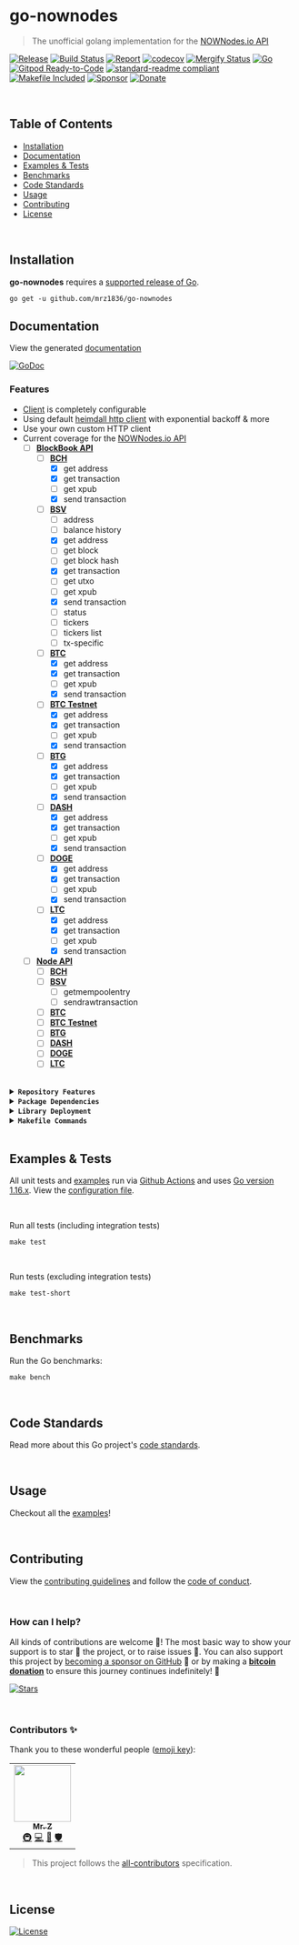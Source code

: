 # go-nownodes
> The unofficial golang implementation for the [NOWNodes.io API](https://nownodes.io)

[![Release](https://img.shields.io/github/release-pre/mrz1836/go-nownodes.svg?logo=github&style=flat&v=3)](https://github.com/mrz1836/go-nownodes/releases)
[![Build Status](https://img.shields.io/github/workflow/status/mrz1836/go-nownodes/run-go-tests?logo=github&v=3)](https://github.com/mrz1836/go-nownodes/actions)
[![Report](https://goreportcard.com/badge/github.com/mrz1836/go-nownodes?style=flat&v=3)](https://goreportcard.com/report/github.com/mrz1836/go-nownodes)
[![codecov](https://codecov.io/gh/mrz1836/go-nownodes/branch/master/graph/badge.svg?v=3)](https://codecov.io/gh/mrz1836/go-nownodes)
[![Mergify Status](https://img.shields.io/endpoint.svg?url=https://gh.mergify.io/badges/mrz1836/go-nownodes&style=flat&v=3)](https://mergify.io)
[![Go](https://img.shields.io/github/go-mod/go-version/mrz1836/go-nownodes?v=3)](https://golang.org/)
<br>
[![Gitpod Ready-to-Code](https://img.shields.io/badge/Gitpod-ready--to--code-blue?logo=gitpod)](https://gitpod.io/#https://github.com/mrz1836/go-nownodes)
[![standard-readme compliant](https://img.shields.io/badge/readme%20style-standard-brightgreen.svg?style=flat)](https://github.com/RichardLitt/standard-readme)
[![Makefile Included](https://img.shields.io/badge/Makefile-Supported%20-brightgreen?=flat&logo=probot)](Makefile)
[![Sponsor](https://img.shields.io/badge/sponsor-mrz1836-181717.svg?logo=github&style=flat&v=3)](https://github.com/sponsors/mrz1836)
[![Donate](https://img.shields.io/badge/donate-bitcoin-ff9900.svg?logo=bitcoin&style=flat&v=3)](https://gobitcoinsv.com/#sponsor?utm_source=github&utm_medium=sponsor-link&utm_campaign=go-nownodes&utm_term=go-nownodes&utm_content=go-nownodes)

<br/>

## Table of Contents
- [Installation](#installation)
- [Documentation](#documentation)
- [Examples & Tests](#examples--tests)
- [Benchmarks](#benchmarks)
- [Code Standards](#code-standards)
- [Usage](#usage)
- [Contributing](#contributing)
- [License](#license)

<br/>

## Installation

**go-nownodes** requires a [supported release of Go](https://golang.org/doc/devel/release.html#policy).
```shell script
go get -u github.com/mrz1836/go-nownodes
```

## Documentation
View the generated [documentation](https://pkg.go.dev/github.com/mrz1836/go-nownodes)

[![GoDoc](https://godoc.org/github.com/mrz1836/go-nownodes?status.svg&style=flat&v=3)](https://pkg.go.dev/github.com/mrz1836/go-nownodes)

### Features
- [Client](client.go) is completely configurable
- Using default [heimdall http client](https://github.com/gojek/heimdall) with exponential backoff & more
- Use your own custom HTTP client
- Current coverage for the [NOWNodes.io API](https://documenter.getpostman.com/view/13630829/TVmFkLwy)
  - [ ] **[BlockBook API](https://documenter.getpostman.com/view/13630829/TVmFkLwy#4399ad95-6e52-4718-af61-3eb168029ddd)**
    - [ ] **[BCH](https://documenter.getpostman.com/view/13630829/TVmFkLwy#879a2e0b-06f3-44df-ac89-c21877337fb8)**
      - [x] get address
      - [x] get transaction
      - [ ] get xpub
      - [x] send transaction
    - [ ] **[BSV](https://documenter.getpostman.com/view/13630829/TVmFkLwy#43441850-6177-4828-810e-78ac19e717d4)**
      - [ ] address
      - [ ] balance history
      - [x] get address
      - [ ] get block
      - [ ] get block hash
      - [x] get transaction
      - [ ] get utxo
      - [ ] get xpub
      - [x] send transaction
      - [ ] status
      - [ ] tickers
      - [ ] tickers list
      - [ ] tx-specific
    - [ ] **[BTC](https://documenter.getpostman.com/view/13630829/TVmFkLwy#53f3a035-507d-47c1-81c2-f0dea88dacb9)**
      - [x] get address
      - [x] get transaction
      - [ ] get xpub
      - [x] send transaction
    - [ ] **[BTC Testnet](https://documenter.getpostman.com/view/13630829/TVmFkLwy#c6635ae9-aeca-4386-8c43-e4272aebf210)**
      - [x] get address
      - [x] get transaction
      - [ ] get xpub
      - [x] send transaction
    - [ ] **[BTG](https://documenter.getpostman.com/view/13630829/TVmFkLwy#2aae38ed-5e3c-45cc-8a26-6233eb864592)**
      - [x] get address
      - [x] get transaction
      - [ ] get xpub
      - [x] send transaction
    - [ ] **[DASH](https://documenter.getpostman.com/view/13630829/TVmFkLwy#a3e67064-d108-4787-8d37-34ce924706b1)**
      - [x] get address
      - [x] get transaction
      - [ ] get xpub
      - [x] send transaction
    - [ ] **[DOGE](https://documenter.getpostman.com/view/13630829/TVmFkLwy#780cd932-bcf1-4cbd-93d2-ea3d8dc6fccf)**
      - [x] get address
      - [x] get transaction
      - [ ] get xpub
      - [x] send transaction
    - [ ] **[LTC](https://documenter.getpostman.com/view/13630829/TVmFkLwy#21871776-39dd-44d2-9ca0-768487abb866)**
      - [x] get address
      - [x] get transaction
      - [ ] get xpub
      - [x] send transaction
  - [ ] **[Node API](https://documenter.getpostman.com/view/13630829/TVmFkLwy#0009132c-1d48-4c03-a891-fe57630776a4)**
    - [ ] **[BCH](https://documenter.getpostman.com/view/13630829/TVmFkLwy#879a2e0b-06f3-44df-ac89-c21877337fb8)**
    - [ ] **[BSV](https://documenter.getpostman.com/view/13630829/TVmFkLwy#e8c70486-7699-4570-b6e1-ab37ce3699b0)**
      - [ ] getmempoolentry
      - [ ] sendrawtransaction
    - [ ] **[BTC](https://documenter.getpostman.com/view/13630829/TVmFkLwy#0c530825-c261-488a-9792-722b6107322e)**
    - [ ] **[BTC Testnet](https://documenter.getpostman.com/view/13630829/TVmFkLwy#c6635ae9-aeca-4386-8c43-e4272aebf210)**
    - [ ] **[BTG](https://documenter.getpostman.com/view/13630829/TVmFkLwy#2aae38ed-5e3c-45cc-8a26-6233eb864592)**
    - [ ] **[DASH](https://documenter.getpostman.com/view/13630829/TVmFkLwy#a3e67064-d108-4787-8d37-34ce924706b1)**
    - [ ] **[DOGE](https://documenter.getpostman.com/view/13630829/TVmFkLwy#780cd932-bcf1-4cbd-93d2-ea3d8dc6fccf)**
    - [ ] **[LTC](https://documenter.getpostman.com/view/13630829/TVmFkLwy#21871776-39dd-44d2-9ca0-768487abb866)**

<br/>

<details>
<summary><strong><code>Repository Features</code></strong></summary>
<br/>

This repository was created using [MrZ's `go-template`](https://github.com/mrz1836/go-template#about)

#### Built-in Features
- Continuous integration via [GitHub Actions](https://github.com/features/actions)
- Build automation via [Make](https://www.gnu.org/software/make)
- Dependency management using [Go Modules](https://github.com/golang/go/wiki/Modules)
- Code formatting using [gofumpt](https://github.com/mvdan/gofumpt) and linting with [golangci-lint](https://github.com/golangci/golangci-lint) and [yamllint](https://yamllint.readthedocs.io/en/stable/index.html)
- Unit testing with [testify](https://github.com/stretchr/testify), [race detector](https://blog.golang.org/race-detector), code coverage [HTML report](https://blog.golang.org/cover) and [Codecov report](https://codecov.io/)
- Releasing using [GoReleaser](https://github.com/goreleaser/goreleaser) on [new Tag](https://git-scm.com/book/en/v2/Git-Basics-Tagging)
- Dependency scanning and updating thanks to [Dependabot](https://dependabot.com) and [Nancy](https://github.com/sonatype-nexus-community/nancy)
- Security code analysis using [CodeQL Action](https://docs.github.com/en/github/finding-security-vulnerabilities-and-errors-in-your-code/about-code-scanning)
- Automatic syndication to [pkg.go.dev](https://pkg.go.dev/) on every release
- Generic templates for [Issues and Pull Requests](https://docs.github.com/en/communities/using-templates-to-encourage-useful-issues-and-pull-requests/configuring-issue-templates-for-your-repository) in Github
- All standard Github files such as `LICENSE`, `CONTRIBUTING.md`, `CODE_OF_CONDUCT.md`, and `SECURITY.md`
- Code [ownership configuration](.github/CODEOWNERS) for Github
- All your ignore files for [vs-code](.editorconfig), [docker](.dockerignore) and [git](.gitignore)
- Automatic sync for [labels](.github/labels.yml) into Github using a pre-defined [configuration](.github/labels.yml)
- Built-in powerful merging rules using [Mergify](https://mergify.io/)
- Welcome [new contributors](.github/mergify.yml) on their first Pull-Request
- Follows the [standard-readme](https://github.com/RichardLitt/standard-readme/blob/master/spec.md) specification
- [Visual Studio Code](https://code.visualstudio.com) configuration with [Go](https://code.visualstudio.com/docs/languages/go)
- (Optional) [Slack](https://slack.com), [Discord](https://discord.com) or [Twitter](https://twitter.com) announcements on new Github Releases
- (Optional) Easily add [contributors](https://allcontributors.org/docs/en/bot/installation) in any Issue or Pull-Request

</details>

<details>
<summary><strong><code>Package Dependencies</code></strong></summary>
<br/>

- [stretchr/testify](https://github.com/stretchr/testify)
</details>

<details>
<summary><strong><code>Library Deployment</code></strong></summary>
<br/>

Releases are automatically created when you create a new [git tag](https://git-scm.com/book/en/v2/Git-Basics-Tagging)!

If you want to manually make releases, please install GoReleaser:

[goreleaser](https://github.com/goreleaser/goreleaser) for easy binary or library deployment to Github and can be installed:
- **using make:** `make install-releaser`
- **using brew:** `brew install goreleaser`

The [.goreleaser.yml](.goreleaser.yml) file is used to configure [goreleaser](https://github.com/goreleaser/goreleaser).

<br/>

### Automatic Releases on Tag Creation (recommended)
Automatic releases via [Github Actions](.github/workflows/release.yml) from creating a new tag:
```shell
make tag version=1.2.3
```

<br/>

### Manual Releases (optional)
Use `make release-snap` to create a snapshot version of the release, and finally `make release` to ship to production (manually).

<br/>

</details>

<details>
<summary><strong><code>Makefile Commands</code></strong></summary>
<br/>

View all `makefile` commands
```shell script
make help
```

List of all current commands:
```text
all                           Runs multiple commands
clean                         Remove previous builds and any cached data
clean-mods                    Remove all the Go mod cache
coverage                      Shows the test coverage
diff                          Show the git diff
generate                      Runs the go generate command in the base of the repo
godocs                        Sync the latest tag with GoDocs
help                          Show this help message
install                       Install the application
install-all-contributors      Installs all contributors locally
install-go                    Install the application (Using Native Go)
install-releaser              Install the GoReleaser application
lint                          Run the golangci-lint application (install if not found)
release                       Full production release (creates release in Github)
release                       Runs common.release then runs godocs
release-snap                  Test the full release (build binaries)
release-test                  Full production test release (everything except deploy)
replace-version               Replaces the version in HTML/JS (pre-deploy)
tag                           Generate a new tag and push (tag version=0.0.0)
tag-remove                    Remove a tag if found (tag-remove version=0.0.0)
tag-update                    Update an existing tag to current commit (tag-update version=0.0.0)
test                          Runs lint and ALL tests
test-ci                       Runs all tests via CI (exports coverage)
test-ci-no-race               Runs all tests via CI (no race) (exports coverage)
test-ci-short                 Runs unit tests via CI (exports coverage)
test-no-lint                  Runs just tests
test-short                    Runs vet, lint and tests (excludes integration tests)
test-unit                     Runs tests and outputs coverage
uninstall                     Uninstall the application (and remove files)
update-contributors           Regenerates the contributors html/list
update-linter                 Update the golangci-lint package (macOS only)
vet                           Run the Go vet application
```
</details>

<br/>

## Examples & Tests
All unit tests and [examples](examples) run via [Github Actions](https://github.com/mrz1836/go-nownodes/actions) and
uses [Go version 1.16.x](https://golang.org/doc/go1.16). View the [configuration file](.github/workflows/run-tests.yml).

<br/>

Run all tests (including integration tests)
```shell script
make test
```

<br/>

Run tests (excluding integration tests)
```shell script
make test-short
```

<br/>

## Benchmarks
Run the Go benchmarks:
```shell script
make bench
```

<br/>

## Code Standards
Read more about this Go project's [code standards](.github/CODE_STANDARDS.md).

<br/>

## Usage
Checkout all the [examples](examples)!

<br/>

## Contributing
View the [contributing guidelines](.github/CONTRIBUTING.md) and follow the [code of conduct](.github/CODE_OF_CONDUCT.md).

<br/>

### How can I help?
All kinds of contributions are welcome :raised_hands:!
The most basic way to show your support is to star :star2: the project, or to raise issues :speech_balloon:.
You can also support this project by [becoming a sponsor on GitHub](https://github.com/sponsors/mrz1836) :clap:
or by making a [**bitcoin donation**](https://gobitcoinsv.com/#sponsor?utm_source=github&utm_medium=sponsor-link&utm_campaign=go-nownodes&utm_term=go-nownodes&utm_content=go-nownodes) to ensure this journey continues indefinitely! :rocket:

[![Stars](https://img.shields.io/github/stars/mrz1836/go-nownodes?label=Please%20like%20us&style=social)](https://github.com/mrz1836/go-nownodes/stargazers)

<br/>

### Contributors ✨
Thank you to these wonderful people ([emoji key](https://allcontributors.org/docs/en/emoji-key)):

<!-- ALL-CONTRIBUTORS-LIST:START - Do not remove or modify this section -->
<!-- prettier-ignore-start -->
<!-- markdownlint-disable -->
<table>
  <tr>
    <td align="center"><a href="https://mrz1818.com"><img src="https://avatars.githubusercontent.com/u/3743002?v=4?s=100" width="100px;" alt=""/><br /><sub><b>Mr. Z</b></sub></a><br /><a href="#infra-mrz1836" title="Infrastructure (Hosting, Build-Tools, etc)">🚇</a> <a href="https://github.com/mrz1836/go-nownodes/commits?author=mrz1836" title="Code">💻</a> <a href="#maintenance-mrz1836" title="Maintenance">🚧</a> <a href="#security-mrz1836" title="Security">🛡️</a></td>
  </tr>
</table>

<!-- markdownlint-restore -->
<!-- prettier-ignore-end -->

<!-- ALL-CONTRIBUTORS-LIST:END -->

> This project follows the [all-contributors](https://github.com/all-contributors/all-contributors) specification.

<br/>

## License

[![License](https://img.shields.io/github/license/mrz1836/go-nownodes.svg?style=flat&v=3)](LICENSE)
